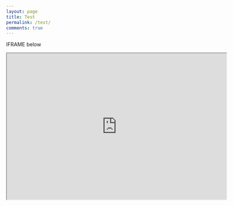 ```yaml
---
layout: page
title: Test
permalink: /test/
comments: true
---
```


IFRAME below

<iframe src="https://chatgpt.com/share/68a1fde5-669c-8007-aeca-684bbebd3510" width="600" height="400"></iframe>
